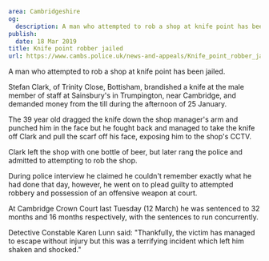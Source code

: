 ```yaml
area: Cambridgeshire
og:
  description: A man who attempted to rob a shop at knife point has been jailed.
publish:
  date: 18 Mar 2019
title: Knife point robber jailed
url: https://www.cambs.police.uk/news-and-appeals/Knife_point_robber_jailed
```

A man who attempted to rob a shop at knife point has been jailed.

Stefan Clark, of Trinity Close, Bottisham, brandished a knife at the male member of staff at Sainsbury's in Trumpington, near Cambridge, and demanded money from the till during the afternoon of 25 January.

The 39 year old dragged the knife down the shop manager's arm and punched him in the face but he fought back and managed to take the knife off Clark and pull the scarf off his face, exposing him to the shop's CCTV.

Clark left the shop with one bottle of beer, but later rang the police and admitted to attempting to rob the shop.

During police interview he claimed he couldn't remember exactly what he had done that day, however, he went on to plead guilty to attempted robbery and possession of an offensive weapon at court.

At Cambridge Crown Court last Tuesday (12 March) he was sentenced to 32 months and 16 months respectively, with the sentences to run concurrently.

Detective Constable Karen Lunn said: "Thankfully, the victim has managed to escape without injury but this was a terrifying incident which left him shaken and shocked."
